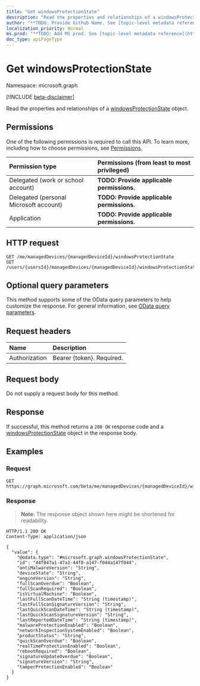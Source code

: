 ```yaml
---
title: "Get windowsProtectionState"
description: "Read the properties and relationships of a windowsProtectionState object."
author: "**TODO: Provide Github Name. See [topic-level metadata reference](https://msgo.azurewebsites.net/add/document/guidelines/metadata.html#topic-level-metadata)**"
localization_priority: Normal
ms.prod: "**TODO: Add MS prod. See [topic-level metadata reference](https://msgo.azurewebsites.net/add/document/guidelines/metadata.html#topic-level-metadata)**"
doc_type: apiPageType
---
```


# Get windowsProtectionState
Namespace: microsoft.graph

[!INCLUDE [beta-disclaimer](../../includes/beta-disclaimer.md)]

Read the properties and relationships of a [windowsProtectionState](../resources/windowsprotectionstate.md) object.

## Permissions
One of the following permissions is required to call this API. To learn more, including how to choose permissions, see [Permissions](/graph/permissions-reference).

|Permission type|Permissions (from least to most privileged)|
|:---|:---|
|Delegated (work or school account)|**TODO: Provide applicable permissions.**|
|Delegated (personal Microsoft account)|**TODO: Provide applicable permissions.**|
|Application|**TODO: Provide applicable permissions.**|

## HTTP request

<!-- {
  "blockType": "ignored"
}
-->
``` http
GET /me/managedDevices/{managedDeviceId}/windowsProtectionState
GET /users/{usersId}/managedDevices/{managedDeviceId}/windowsProtectionState
```

## Optional query parameters
This method supports some of the OData query parameters to help customize the response. For general information, see [OData query parameters](/graph/query-parameters).

## Request headers
|Name|Description|
|:---|:---|
|Authorization|Bearer {token}. Required.|

## Request body
Do not supply a request body for this method.

## Response

If successful, this method returns a `200 OK` response code and a [windowsProtectionState](../resources/windowsprotectionstate.md) object in the response body.

## Examples

### Request
<!-- {
  "blockType": "request",
  "name": "get_windowsprotectionstate"
}
-->
``` http
GET https://graph.microsoft.com/beta/me/managedDevices/{managedDeviceId}/windowsProtectionState
```


### Response
>**Note:** The response object shown here might be shortened for readability.
<!-- {
  "blockType": "response",
  "truncated": true,
  "@odata.type": "microsoft.graph.windowsProtectionState"
}
-->
``` http
HTTP/1.1 200 OK
Content-Type: application/json

{
  "value": {
    "@odata.type": "#microsoft.graph.windowsProtectionState",
    "id": "44f047a1-47a1-44f0-a147-f044a147f044",
    "antiMalwareVersion": "String",
    "deviceState": "String",
    "engineVersion": "String",
    "fullScanOverdue": "Boolean",
    "fullScanRequired": "Boolean",
    "isVirtualMachine": "Boolean",
    "lastFullScanDateTime": "String (timestamp)",
    "lastFullScanSignatureVersion": "String",
    "lastQuickScanDateTime": "String (timestamp)",
    "lastQuickScanSignatureVersion": "String",
    "lastReportedDateTime": "String (timestamp)",
    "malwareProtectionEnabled": "Boolean",
    "networkInspectionSystemEnabled": "Boolean",
    "productStatus": "String",
    "quickScanOverdue": "Boolean",
    "realTimeProtectionEnabled": "Boolean",
    "rebootRequired": "Boolean",
    "signatureUpdateOverdue": "Boolean",
    "signatureVersion": "String",
    "tamperProtectionEnabled": "Boolean"
  }
}
```


